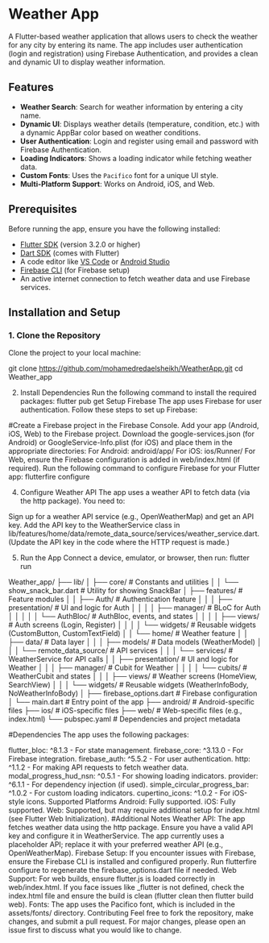# Weather App

A Flutter-based weather application that allows users to check the weather for any city by entering its name. The app includes user authentication (login and registration) using Firebase Authentication, and provides a clean and dynamic UI to display weather information.

## Features
- **Weather Search**: Search for weather information by entering a city name.
- **Dynamic UI**: Displays weather details (temperature, condition, etc.) with a dynamic AppBar color based on weather conditions.
- **User Authentication**: Login and register using email and password with Firebase Authentication.
- **Loading Indicators**: Shows a loading indicator while fetching weather data.
- **Custom Fonts**: Uses the `Pacifico` font for a unique UI style.
- **Multi-Platform Support**: Works on Android, iOS, and Web.


## Prerequisites
Before running the app, ensure you have the following installed:
- [Flutter SDK](https://flutter.dev/docs/get-started/install) (version 3.2.0 or higher)
- [Dart SDK](https://dart.dev/get-dart) (comes with Flutter)
- A code editor like [VS Code](https://code.visualstudio.com/) or [Android Studio](https://developer.android.com/studio)
- [Firebase CLI](https://firebase.google.com/docs/cli) (for Firebase setup)
- An active internet connection to fetch weather data and use Firebase services.

## Installation and Setup

### 1. Clone the Repository
Clone the project to your local machine:

git clone <https://github.com/mohamedredaelsheikh/WeatherApp.git>
cd Weather_app

2. Install Dependencies
Run the following command to install the required packages:
flutter pub get
Setup Firebase
The app uses Firebase for user authentication. Follow these steps to set up Firebase:

#Create a Firebase project in the Firebase Console.
Add your app (Android, iOS, Web) to the Firebase project.
Download the google-services.json (for Android) or GoogleService-Info.plist (for iOS) and place them in the appropriate directories:
For Android: android/app/
For iOS: ios/Runner/
For Web, ensure the Firebase configuration is added in web/index.html (if required).
Run the following command to configure Firebase for your Flutter app:
flutterfire configure

4. Configure Weather API
The app uses a weather API to fetch data (via the http package). You need to:

Sign up for a weather API service (e.g., OpenWeatherMap) and get an API key.
Add the API key to the WeatherService class in lib/features/home/data/remote_data_source/services/weather_service.dart. (Update the API key in the code where the HTTP request is made.)

5. Run the App
Connect a device, emulator, or browser, then run:
flutter run

Weather_app/
├── lib/
│   ├── core/                           # Constants and utilities
│   │   └── show_snack_bar.dart         # Utility for showing SnackBar
│   ├── features/                       # Feature modules
│   │   ├── Auth/                       # Authentication feature
│   │   │   ├── presentation/           # UI and logic for Auth
│   │   │   │   ├── manager/            # BLoC for Auth
│   │   │   │   │   └── AuthBloc/       # AuthBloc, events, and states
│   │   │   │   ├── views/              # Auth screens (Login, Register)
│   │   │   │   └── widgets/            # Reusable widgets (CustomButton, CustomTextField)
│   │   └── home/                       # Weather feature
│   │       ├── data/                   # Data layer
│   │       │   ├── models/             # Data models (WeatherModel)
│   │       │   └── remote_data_source/ # API services
│   │       │       └── services/       # WeatherService for API calls
│   │       ├── presentation/           # UI and logic for Weather
│   │       │   ├── manager/            # Cubit for Weather
│   │       │   │   └── cubits/         # WeatherCubit and states
│   │       │   ├── views/              # Weather screens (HomeView, SearchView)
│   │       │   └── widgets/            # Reusable widgets (WeatherInfoBody, NoWeatherInfoBody)
│   ├── firebase_options.dart           # Firebase configuration
│   └── main.dart                       # Entry point of the app
├── android/                            # Android-specific files
├── ios/                                # iOS-specific files
├── web/                                # Web-specific files (e.g., index.html)
└── pubspec.yaml                        # Dependencies and project metadata


#Dependencies
The app uses the following packages:

flutter_bloc: ^8.1.3 - For state management.
firebase_core: ^3.13.0 - For Firebase integration.
firebase_auth: ^5.5.2 - For user authentication.
http: ^1.1.2 - For making API requests to fetch weather data.
modal_progress_hud_nsn: ^0.5.1 - For showing loading indicators.
provider: ^6.1.1 - For dependency injection (if used).
simple_circular_progress_bar: ^1.0.2 - For custom loading indicators.
cupertino_icons: ^1.0.2 - For iOS-style icons.
Supported Platforms
Android: Fully supported.
iOS: Fully supported.
Web: Supported, but may require additional setup for index.html (see Flutter Web Initialization).
#Additional Notes
Weather API: The app fetches weather data using the http package. Ensure you have a valid API key and configure it in WeatherService. The app currently uses a placeholder API; replace it with your preferred weather API (e.g., OpenWeatherMap).
Firebase Setup: If you encounter issues with Firebase, ensure the Firebase CLI is installed and configured properly. Run flutterfire configure to regenerate the firebase_options.dart file if needed.
Web Support: For web builds, ensure flutter.js is loaded correctly in web/index.html. If you face issues like _flutter is not defined, check the index.html file and ensure the build is clean (flutter clean then flutter build web).
Fonts: The app uses the Pacifico font, which is included in the assets/fonts/ directory.
Contributing
Feel free to fork the repository, make changes, and submit a pull request. For major changes, please open an issue first to discuss what you would like to change.
